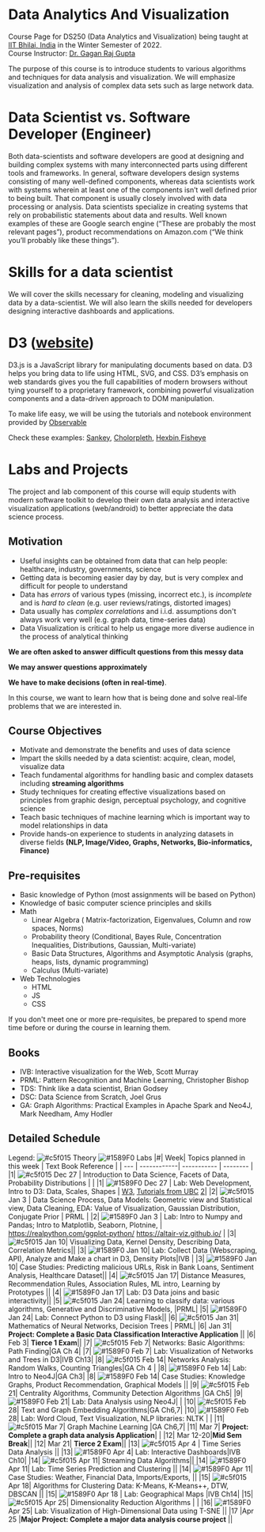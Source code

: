 # Data Analytics And Visualization
Course Page for DS250 (Data Analytics and Visualization) being taught at [IIT Bhilai, India](https://www.iitbhilai.ac.in/index.php) in the Winter Semester of 2022.
<br> Course Instructor: [Dr. Gagan Raj Gupta ](https://www.iitbhilai.ac.in/index.php?pid=gagan)

The purpose of this course is to introduce students to various algorithms and techniques for data analysis and visualization. We will emphasize visualization and analysis of complex data sets such as large network data. 

# Data Scientist vs. Software Developer (Engineer)
Both data-scientists and software developers are good at designing and building complex systems with many interconnected parts using different tools and frameworks. In general, software developers design systems consisting of many well-defined components, whereas data scientists work with systems wherein at least one of the components isn’t well defined prior to being built. That component is usually closely involved with data processing or analysis. Data scientists specialize in creating systems that rely on probabilistic statements about data and results. Well known examples of these are Google search engine (“These are probably the most relevant pages”), product recommendations on Amazon.com (“We think you’ll probably like these things”).

# Skills for a data scientist
We will cover the skills necessary for cleaning, modeling and visualizing data by a data-scientist. We will also learn the skills needed for developers designing interactive dashboards and applications.

# D3 ([website](https://d3js.org/))
D3.js is a JavaScript library for manipulating documents based on data. D3 helps you bring data to life using HTML, SVG, and CSS. D3’s emphasis on web standards gives you the full capabilities of modern browsers without tying yourself to a proprietary framework, combining powerful visualization components and a data-driven approach to DOM manipulation. 

To make life easy, we will be using the tutorials and notebook environment provided by [Observable](https://observablehq.com/collection/@d3/learn-d3)

Check these examples: [Sankey](https://observablehq.com/@d3/sankey), [Cholorpleth](https://observablehq.com/@d3/choropleth), [Hexbin](https://observablehq.com/@d3/hexbin-map),[Fisheye](https://bost.ocks.org/mike/fisheye/)

# Labs and Projects
The project and lab component of this course will equip students with modern software toolkit to develop their own data analysis and interactive visualization applications (web/android) to better appreciate the data science process.

Motivation
----------
* Useful insights can be obtained from data that can help people: healthcare, industry, governments, science
* Getting data is becoming easier day by day, but is very complex and difficult for people to understand
* Data has _errors_ of various types (missing, incorrect etc.), is _incomplete_ and is _hard to clean_ (e.g. user reviews/ratings, distorted images) 
* Data usually has _complex correlations_ and i.i.d. assumptions don't always work very well (e.g. graph data, time-series data) 
* Data Visualization is critical to help us engage more diverse audience in the process of analytical thinking 

__We are often asked to answer difficult questions from this messy data__

__We may answer questions approximately__

__We have to make decisions (often in real-time)__. 

In this course, we want to learn how that is being done and solve real-life problems that we are interested in.

Course Objectives
-----------------
* Motivate and demonstrate the benefits and uses of data science  
* Impart the skills needed by a data scientist: acquire, clean, model, visualize data
* Teach fundamental algorithms for handling basic and complex datasets including __streaming algorithms__
* Study techniques for creating effective visualizations based on principles from graphic design, perceptual psychology, and cognitive science
* Teach basic techniques of machine learning which is important way to model relationships in data 
* Provide hands-on experience to students in analyzing datasets in diverse fields __(NLP, Image/Video, Graphs, Networks, Bio-informatics, Finance)__

Pre-requisites
--------------
* Basic knowledge of Python (most assignments will be based on Python)
* Knowledge of basic computer science principles and skills
* Math
  * Linear Algebra ( Matrix-factorization, Eigenvalues, Column and row spaces, Norms)
  * Probability theory (Conditional, Bayes Rule, Concentration Inequalities, Distributions, Gaussian, Multi-variate) 
  * Basic Data Structures, Algorithms and Asymptotic Analysis (graphs, heaps, lists, dynamic programming)
  * Calculus (Multi-variate)
* Web Technologies 
  * HTML
  * JS
  * CSS
  
If you don't meet one or more pre-requisites, be prepared to spend more time before or during the course in learning them.

Books
------
* IVB: Interactive visualization for the Web, Scott Murray
* PRML: Pattern Recognition and Machine Learning, Christopher Bishop
* TDS: Think like a data scientist, Brian Godsey
* DSC: Data Science from Scratch, Joel Grus
* GA: Graph Algorithms: Practical Examples in Apache Spark and Neo4J, Mark Needham, Amy Hodler

Detailed Schedule
-----------------
Legend:
 ![#c5f015](https://via.placeholder.com/15/c5f015/000000?text=+) Theory
 ![#1589F0](https://via.placeholder.com/15/1589F0/000000?text=+) Labs
|#| Week| Topics planned in this week | Text Book Reference |
| --- | ------------| ----------- | -------- |
|1| ![#c5f015](https://via.placeholder.com/15/c5f015/000000?text=+)  Dec 27 | Introduction to Data Science, Facets of Data, Probability Distributions | |
|1|  ![#1589F0](https://via.placeholder.com/15/1589F0/000000?text=+) Dec 27 | Lab: Web Development, Intro to D3: Data, Scales, Shapes | [W3](https://www.w3schools.com/), [Tutorials from UBC](https://github.com/UBC-InfoVis/2021-436V-tutorials/tree/master/0_Web_Tutorial) [2](https://github.com/UBC-InfoVis/2021-436V-tutorials/tree/master/1_D3_Tutorial)|
|2| ![#c5f015](https://via.placeholder.com/15/c5f015/000000?text=+) Jan 3 | Data Science Process, Data Models: Geometric view and Statistical view,  Data Cleaning, EDA: Value of Visualization, Gaussian Distribution, Conjugate Prior | PRML |
|2|  ![#1589F0](https://via.placeholder.com/15/1589F0/000000?text=+) Jan 3 | Lab: Intro to Numpy and Pandas; Intro to Matplotlib, Seaborn, Plotnine,   | https://realpython.com/ggplot-python/ https://altair-viz.github.io/   |
|3| ![#c5f015](https://via.placeholder.com/15/c5f015/000000?text=+) Jan 10| Visualizing Data, Kernel Density, Describing Data, Correlation Metrics||
|3|  ![#1589F0](https://via.placeholder.com/15/1589F0/000000?text=+) Jan 10| Lab: Collect Data (Webscraping, API), Analyze and Make a chart in D3, Density Plots|IVB |
|3|  ![#1589F0](https://via.placeholder.com/15/1589F0/000000?text=+) Jan 10| Case Studies: Predicting malicious URLs, Risk in Bank Loans, Sentiment Analysis, Healthcare Dataset||
|4| ![#c5f015](https://via.placeholder.com/15/c5f015/000000?text=+) Jan 17| Distance Measures, Recommendation Rules, Association Rules, ML intro, Learning by Prototypes ||
|4|  ![#1589F0](https://via.placeholder.com/15/1589F0/000000?text=+) Jan 17| Lab: D3 Data joins and basic interactivity||
|5| ![#c5f015](https://via.placeholder.com/15/c5f015/000000?text=+)  Jan 24| Learning to classify data: various algorithms, Generative and Discriminative Models,  |PRML|
|5|  ![#1589F0](https://via.placeholder.com/15/1589F0/000000?text=+) Jan 24| Lab: Connect Python to D3 using Flask||
|6| ![#c5f015](https://via.placeholder.com/15/c5f015/000000?text=+) Jan 31| Mathematics of Neural Networks, Decision Trees | PRML|
|6| Jan 31| __Project: Complete a Basic Data Classification Interactive Application__ ||
|6| Feb 3| __Tierce 1 Exam__||
|7| ![#c5f015](https://via.placeholder.com/15/c5f015/000000?text=+) Feb 7|   Networks: Basic Algorithms: Path Finding|GA Ch 4|
|7|  ![#1589F0](https://via.placeholder.com/15/1589F0/000000?text=+) Feb 7| Lab: Visualization of Networks and Trees in D3|IVB Ch13|
|8| ![#c5f015](https://via.placeholder.com/15/c5f015/000000?text=+) Feb 14|  Networks Analysis: Random Walks, Counting Triangles|GA Ch 4 |
|8|  ![#1589F0](https://via.placeholder.com/15/1589F0/000000?text=+) Feb 14| Lab: Intro to Neo4J|GA Ch3|
|8|  ![#1589F0](https://via.placeholder.com/15/1589F0/000000?text=+) Feb 14| Case Studies: Knowledge Graphs, Product Recommendation, Graphical Models ||
|9| ![#c5f015](https://via.placeholder.com/15/c5f015/000000?text=+) Feb 21|  Centrality Algorithms, Community Detection Algorithms |GA Ch5|
|9|  ![#1589F0](https://via.placeholder.com/15/1589F0/000000?text=+) Feb 21| Lab: Data Analysis using Neo4J| |
|10|  ![#c5f015](https://via.placeholder.com/15/c5f015/000000?text=+) Feb 28| Text and Graph Embedding Algorithms|GA Ch6,7|
|10|  ![#1589F0](https://via.placeholder.com/15/1589F0/000000?text=+) Feb 28| Lab: Word Cloud, Text Visualization, NLP libraries: NLTK    |    |
|11| ![#c5f015](https://via.placeholder.com/15/c5f015/000000?text=+) Mar 7|  Graph Machine Learning |GA Ch6,7|
|11| Mar 7| __Project: Complete a graph data analysis Application__| |
|12| Mar 12-20|__Mid Sem Break__||
|12| Mar 21| __Tierce 2 Exam__||
|13|  ![#c5f015](https://via.placeholder.com/15/c5f015/000000?text=+) Apr 4 | Time Series Data Analysis  ||
|13|  ![#1589F0](https://via.placeholder.com/15/1589F0/000000?text=+) Apr 4| Lab: Interactive Dashboards|IVB Ch10|
|14| ![#c5f015](https://via.placeholder.com/15/c5f015/000000?text=+) Apr 11|  Streaming Data Algorithms||
|14|  ![#1589F0](https://via.placeholder.com/15/1589F0/000000?text=+) Apr 11| Lab: Time Series Prediction and Clustering  ||
|14|  ![#1589F0](https://via.placeholder.com/15/1589F0/000000?text=+) Apr 11| Case Studies: Weather, Financial Data, Imports/Exports,  ||
|15| ![#c5f015](https://via.placeholder.com/15/c5f015/000000?text=+) Apr 18|  Algorithms for Clustering Data: K-Means, K-Means++, DTW, DBSCAN ||
|15|  ![#1589F0](https://via.placeholder.com/15/1589F0/000000?text=+) Apr 18 | Lab: Geographical Maps  |IVB Ch14|
|15| ![#c5f015](https://via.placeholder.com/15/c5f015/000000?text=+) Apr 25|  Dimensionality Reduction Algorithms | |
|16|  ![#1589F0](https://via.placeholder.com/15/1589F0/000000?text=+) Apr 25| Lab: Visualization of High-Dimensional Data using T-SNE ||
|17 |Apr 25 |__Major Project: Complete a major data analysis course project__  ||
